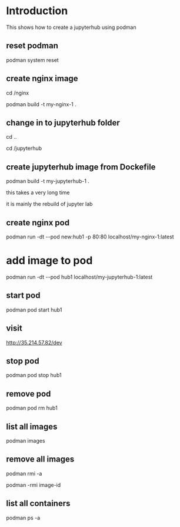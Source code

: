 # Introduction

This shows how to create a jupyterhub using podman

## reset podman

podman system reset


## create nginx image

cd /nginx

podman build -t my-nginx-1 .

## change in to jupyterhub folder

cd ..

cd /jupyterhub

## create jupyterhub image from Dockefile

podman build -t my-jupyterhub-1 .

this takes a very long time

it is mainly the rebuild of jupyter lab

## create nginx pod

podman run -dt --pod new:hub1 -p 80:80 localhost/my-nginx-1:latest

# add image to pod

podman run -dt --pod hub1 localhost/my-jupyterhub-1:latest

## start pod

podman pod start hub1

## visit

http://35.214.57.82/dev

## stop pod

podman pod stop hub1

## remove pod

podman pod rm hub1

## list all images

podman images

## remove all images

podman rmi -a

podman -rmi image-id

## list all containers

podman ps -a
